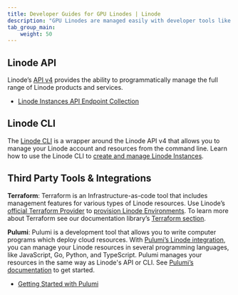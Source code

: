 ```yaml
---
title: Developer Guides for GPU Linodes | Linode
description: "GPU Linodes are managed easily with developer tools like the Linode API or CLI as well as third party tools and integrations."
tab_group_main:
    weight: 50
---
```


## Linode API

Linode’s [API v4](/docs/api) provides the ability to programmatically manage the full range of Linode products and services.

- [Linode Instances API Endpoint Collection](/docs/api/linode-instances)

## Linode CLI

The [Linode CLI](https://github.com/linode/linode-cli) is a wrapper around the Linode API v4 that allows you to manage your Linode account and resources from the command line. Learn how to use the Linode CLI to [create and manage Linode Instances](/docs/platform/api/linode-cli/#linode-instances).

## Third Party Tools & Integrations

**Terraform**: Terraform is an Infrastructure-as-code tool that includes management features for various types of Linode resources. Use Linode’s [official Terraform Provider](https://registry.terraform.io/providers/linode/linode/latest/docs) to [provision Linode Environments](/docs/applications/configuration-management/terraform/how-to-build-your-infrastructure-using-terraform-and-linode/). To learn more about Terraform see our documentation library’s [Terraform section](/docs/applications/configuration-management/terraform/).

**Pulumi**: Pulumi is a development tool that allows you to write computer programs which deploy cloud resources. With [Pulumi’s Linode integration](https://github.com/pulumi/pulumi-linode), you can manage your Linode resources in several programming languages, like JavaScript, Go, Python, and TypeScript. Pulumi manages your resources in the same way as Linode's API or CLI. See [Pulumi’s documentation](https://www.pulumi.com/docs/intro/cloud-providers/linode/) to get started.

- [Getting Started with Pulumi](/docs/applications/configuration-management/pulumi/deploy-in-code-with-pulumi/)
